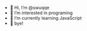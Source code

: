 - 👋 Hi, I’m @swuqqe
- 👀 I’m interested in programing
- 🌱 I’m currently learning JavaScript
- 👋 bye!
